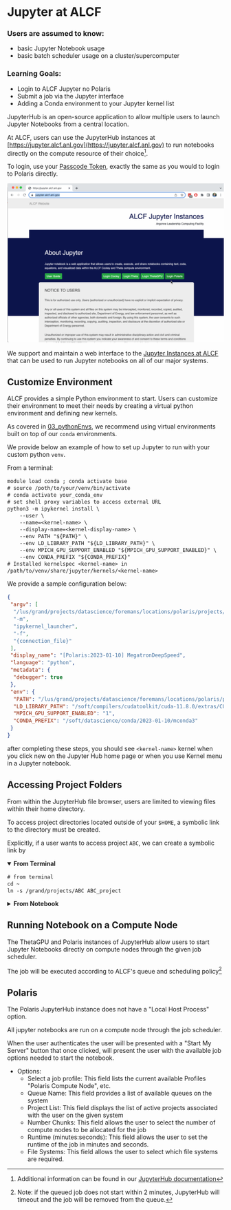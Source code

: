 # Jupyter at ALCF

### Users are assumed to know:
* basic Jupyter Notebook usage
* basic batch scheduler usage on a cluster/supercomputer
### Learning Goals:
* Login to ALCF Jupyter no Polaris
* Submit a job via the Jupyter interface
* Adding a Conda environment to your Jupyter kernel list


JupyterHub is an open-source application to allow multiple users to launch
Jupyter Notebooks from a central location.

At ALCF, users can use the JupyterHub instances at
[https://jupyter.alcf.anl.gov](https://jupyter.alcf.anl.gov) to run notebooks
directly on the compute resource of their choice[^docs].

To login, use your
[Passcode Token](https://docs.alcf.anl.gov/account-project-management/accounts-and-access/alcf-passcode-tokens/), 
exactly the same as you would to login to Polaris directly.

![jup_login](media/04_jupyter_login.gif)


We support and maintain a web interface to the [Jupyter Instances at
ALCF](https://jupyter.alcf.anl.gov/) that can be used to run Jupyter notebooks
on all of our major systems.

## Customize Environment

ALCF provides a simple Python environment to start.
Users can customize their environment to meet their needs by creating a virtual
python environment and defining new kernels.

As covered in [03_pythonEnvs](./03_pythonEnvs.md), we recommend using 
virtual environments built on top of our `conda` environments.

We provide below an example of how to set up Jupyter to run with your custom python `venv`.

From a terminal:

```Shell
module load conda ; conda activate base
# source /poth/to/your/venv/bin/activate
# conda activate your_conda_env
# set shell proxy variables to access external URL
python3 -m ipykernel install \
    --user \
    --name=<kernel-name> \
    --display-name=<kernel-display-name> \
    --env PATH "${PATH}" \
    --env LD_LIBRARY_PATH "${LD_LIBRARY_PATH}" \
    --env MPICH_GPU_SUPPORT_ENABLED "${MPICH_GPU_SUPPORT_ENABLED}" \
    --env CONDA_PREFIX "${CONDA_PREFIX}"
# Installed kernelspec <kernel-name> in /path/to/venv/share/jupyter/kernels/<kernel-name>

```

<!--Currently, Polaris compute nodes access the internet through a proxy.

To configure the kernel to use the proxy, add variables `http_proxy`, and
`https_proxy` to the `env` section.

This will allow users to install packages from the notebook using `!conda`
magic commands.-->

We provide a sample configuration below:

```json
{
 "argv": [
  "/lus/grand/projects/datascience/foremans/locations/polaris/projects/saforem2/Megatron-DeepSpeed/venvs/polaris/2023-01-10/bin/python3",
  "-m",
  "ipykernel_launcher",
  "-f",
  "{connection_file}"
 ],
 "display_name": "[Polaris:2023-01-10] MegatronDeepSpeed",
 "language": "python",
 "metadata": {
  "debugger": true
 },
 "env": {
  "PATH": "/lus/grand/projects/datascience/foremans/locations/polaris/projects/saforem2/Megatron-DeepSpeed/venvs/polaris/2023-01-10/bin:/soft/datascience/conda/2023-01-10/mconda3/bin:/soft/datascience/conda/2023-01-10/mconda3/condabin:/soft/compilers/cudatoolkit/cuda-11.8.0/bin:/soft/libraries/nccl/nccl_2.16.2-1+cuda11.8_x86_64/include:/opt/cray/pe/hdf5-parallel/1.12.1.3/bin:/opt/cray/pe/hdf5/1.12.1.3/bin:/opt/cray/pe/pals/1.1.7/bin:/opt/cray/pe/craype/2.7.15/bin:/opt/cray/pe/gcc/11.2.0/bin:/home/foremans/.local/state/fnm_multishells/32267_1680009995525/bin:/home/foremans/.local/state/fnm_multishells/32263_1680009995495/bin:/home/foremans/.fnm:/home/foremans/.linuxbrew/Homebrew/bin:/home/foremans/.linuxbrew/opt/glibc/sbin:/home/foremans/.linuxbrew/opt/glibc/bin:/opt/cray/pe/perftools/22.05.0/bin:/opt/cray/pe/papi/6.0.0.14/bin:/opt/cray/libfabric/1.11.0.4.125/bin:/opt/clmgr/sbin:/opt/clmgr/bin:/opt/sgi/sbin:/opt/sgi/bin:/home/foremans/bin:/usr/local/bin:/usr/bin:/bin:/opt/c3/bin:/usr/lib/mit/bin:/usr/lib/mit/sbin:/opt/pbs/bin:/sbin:/home/foremans/.linuxbrew/bin:/home/foremans/.linuxbrew/sbin:/home/foremans/.cargo/bin:/home/foremans/.local/bin:/home/foremans/.fzf/bin:/opt/cray/pe/bin",
  "LD_LIBRARY_PATH": "/soft/compilers/cudatoolkit/cuda-11.8.0/extras/CUPTI/lib64:/soft/compilers/cudatoolkit/cuda-11.8.0/lib64:/soft/libraries/trt/TensorRT-8.5.2.2.Linux.x86_64-gnu.cuda-11.8.cudnn8.6/lib:/soft/libraries/nccl/nccl_2.16.2-1+cuda11.8_x86_64/lib:/soft/libraries/cudnn/cudnn-11-linux-x64-v8.6.0.163/lib:/opt/cray/pe/gcc/11.2.0/snos/lib64:/opt/cray/pe/papi/6.0.0.14/lib64:/opt/cray/libfabric/1.11.0.4.125/lib64",
  "MPICH_GPU_SUPPORT_ENABLED": "1",
  "CONDA_PREFIX": "/soft/datascience/conda/2023-01-10/mconda3"
 }
}
```

after completing these steps, you should see `<kernel-name>` kernel when you click
new on the Jupyter Hub home page or when you use Kernel menu in a Jupyter
notebook.

## Accessing Project Folders

From within the JupyterHub file browser, users are limited to viewing files
within their home directory.

To access project directories located outside of your `$HOME`, a symbolic link
to the directory must be created.

Explicitly, if a user wants to access project `ABC`, we can create a symbolic
link by

<details open>
<summary>
<b>
From Terminal
</b>
</summary>
<p>
 
```Shell
# from terminal
cd ~
ln -s /grand/projects/ABC ABC_project
```
</p>
</details>

<details closed>
<summary>
<b>
From Notebook
</b>
</summary>
<p>

```Shell
# from notebook
!ln -s /grand/projects/ABC ABC_project
```
</p>
</details>

## Running Notebook on a Compute Node

The ThetaGPU and Polaris instances of JupyterHub allow users to start Jupyter
Notebooks directly on compute nodes through the given job scheduler.

The job will be executed according to ALCF's queue and scheduling policy[^timeout]

## Polaris

The Polaris JupyterHub instance does not have a "Local Host Process" option.

All jupyter notebooks are run on a compute node through the job scheduler.

When the user authenticates the user will be presented with a "Start My Server"
button that once clicked, will present the user with the available job options
needed to start the notebook.

- Options:
  - Select a job profile: This field lists the current available Profiles
    "Polaris Compute Node", etc.
  - Queue Name: This field provides a list of available queues on the system
  - Project List: This field displays the list of active projects associated
    with the user on the given system
  - Number Chunks: This field allows the user to select the number of compute nodes to be allocated for the job
  - Runtime (minutes:seconds): This field allows the user to set the runtime of the job in minutes and seconds.
  - File Systems: This field allows the user to select which file systems are required.


[^docs]: Additional information can be found in our [JupyterHub documentation](https://docs.alcf.anl.gov/services/jupyter-hub/)
[^timeout]: Note: if the queued job does not start within 2 minutes, JupyterHub
  will timeout and the job will be removed from the queue.
